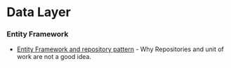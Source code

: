 # Data Layer

### Entity Framework

* [Entity Framework and repository pattern](http://rob.conery.io/2014/03/04/repositories-and-unitofwork-are-not-a-good-idea/) - Why Repositories and unit of work are not a good idea.


